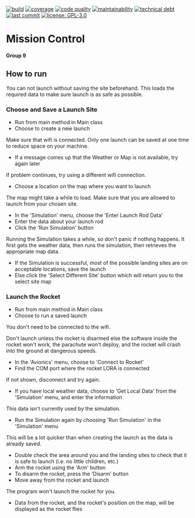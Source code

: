 [![build](https://img.shields.io/github/workflow/status/Group-9-VUW/Mission-Control/build?logo=github)](https://github.com/Group-9-VUW/Mission-Control/actions?query=workflow%3Abuild) 
[![coverage](https://img.shields.io/codecov/c/github/group-9-vuw/mission-control?logo=codecov&logoColor=white&token=ZL1LJ9XAVU)](https://codecov.io/gh/Group-9-VUW/Mission-Control) 
[![code quality](https://img.shields.io/codacy/grade/9bce2319702e4720b76f1f41ee15c5ca?logo=codacy)](https://app.codacy.com/gh/Group-9-VUW/Mission-Control/dashboard) 
[![maintainability](https://img.shields.io/codeclimate/maintainability/Group-9-VUW/Mission-Control?logo=code%20climate)](https://codeclimate.com/github/Group-9-VUW/Mission-Control)
[![technical debt](https://img.shields.io/codeclimate/tech-debt/Group-9-VUW/Mission-Control?logo=code%20climate)](https://codeclimate.com/github/Group-9-VUW/Mission-Control)
[![last commit](https://img.shields.io/github/last-commit/group-9-vuw/mission-control?logo=github)](https://github.com/Group-9-VUW/Mission-Control/commits)
[![license: GPL-3.0](https://img.shields.io/github/license/Group-9-VUW/Mission-Control?color=blue&logo=GNU)](https://www.gnu.org/licenses/gpl-3.0)

# Mission Control
#### Group 9

## How to run

You can not launch without saving the site beforehand. This loads the required data to make sure launch is as safe as possible.

### Choose and Save a Launch Site
- Run from main method in Main class
- Choose to create a new launch

Make sure that wifi is connected. Only one launch can be saved at one time to reduce space on your machine.

- If a message comes up that the Weather or Map is not available, try again later

If problem continues, try using a different wifi connection.

- Choose a location on the map where you want to launch

The map might take a while to load. Make sure that you are allowed to launch from your chosen site.

- In the 'Simulation' menu, choose the 'Enter Launch Rod Data'
- Enter the data about your launch rod
- Click the 'Run Simulation' button

Running the Simulation takes a while, so don't panic if nothing happens. It first gets the weather data, then runs the simulation, then retrieves the appropriate map data.

- If the Simulation is successful, most of the possible landing sites are on acceptable locations, save the launch
- Else click the 'Select Different Site' button which will return you to the select site map

### Launch the Rocket
- Run from main method in Main class
- Choose to run a saved launch

You don't need to be connected to the wifi.

Don't launch unless the rocket is disarmed else the software inside the rocket won't work, the parachute won't deploy, and the rocket will crash into the ground at dangerous speeds.

- In the 'Avionics' menu, choose to 'Connect to Rocket'
- Find the COM port where the rocket LORA is connected

If not shown, disconnect and try again.

- If you have local weather data, choose to 'Get Local Data' from the 'Simulation' menu, and enter the information

This data isn't currently used by the simulation.

- Run the Simulation again by choosing 'Run Simulation' in the 'Simulation' menu

This will be a lot quicker than when creating the launch as the data is already saved.

- Double check the area around you and the landing sites to check that it is safe to launch (i.e. no little children, etc.)
- Arm the rocket using the 'Arm' button
- To disarm the rocket, press the 'Disarm' button
- Move away from the rocket and launch

The program won't launch the rocket for you.

- Data from the rocket, and the rocket's position on the map, will be displayed as the rocket flies
